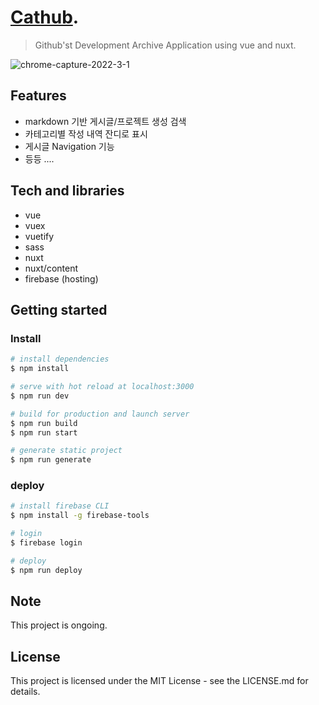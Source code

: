 # [Cathub](https://morethanmin.web.app).

> Github'st Development Archive Application using vue and nuxt.

![chrome-capture-2022-3-1](https://user-images.githubusercontent.com/72514247/161201534-0c7f889a-ac52-4e43-aa99-abef6afbb2b2.gif)

## Features

- markdown 기반 게시글/프로젝트 생성  검색
- 카테고리별 작성 내역 잔디로 표시
- 게시글 Navigation 기능
- 등등 ....

## Tech and libraries

- vue
- vuex
- vuetify
- sass
- nuxt
- nuxt/content
- firebase (hosting)

## Getting started

### Install

```bash
# install dependencies
$ npm install

# serve with hot reload at localhost:3000
$ npm run dev

# build for production and launch server
$ npm run build
$ npm run start

# generate static project
$ npm run generate
```

### deploy

```bash
# install firebase CLI
$ npm install -g firebase-tools

# login
$ firebase login

# deploy
$ npm run deploy

```

## Note

This project is ongoing.

## License

This project is licensed under the MIT License - see the LICENSE.md for details.
